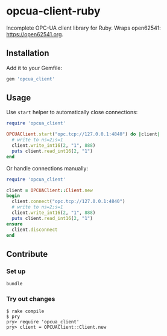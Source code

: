 # opcua-client-ruby

Incomplete OPC-UA client library for Ruby. Wraps open62541: <https://open62541.org>.

## Installation

Add it to your Gemfile:

```ruby
gem 'opcua_client'
```

## Usage

Use `start` helper to automatically close connections:

```ruby
require 'opcua_client'

OPCUAClient.start("opc.tcp://127.0.0.1:4840") do |client|
  # write to ns=2;s=1
  client.write_int16(2, "1", 888)
  puts client.read_int16(2, "1")
end
```

Or handle connections manually:

```ruby
require 'opcua_client'

client = OPCUAClient::Client.new
begin
  client.connect("opc.tcp://127.0.0.1:4840")
  # write to ns=2;s=1
  client.write_int16(2, "1", 888)
  puts client.read_int16(2, "1")
ensure
  client.disconnect
end
```

## Contribute

### Set up

```console
bundle
```

### Try out changes

```console
$ rake compile
$ pry
pry> require 'opcua_client'
pry> client = OPCUAClient::Client.new
```
